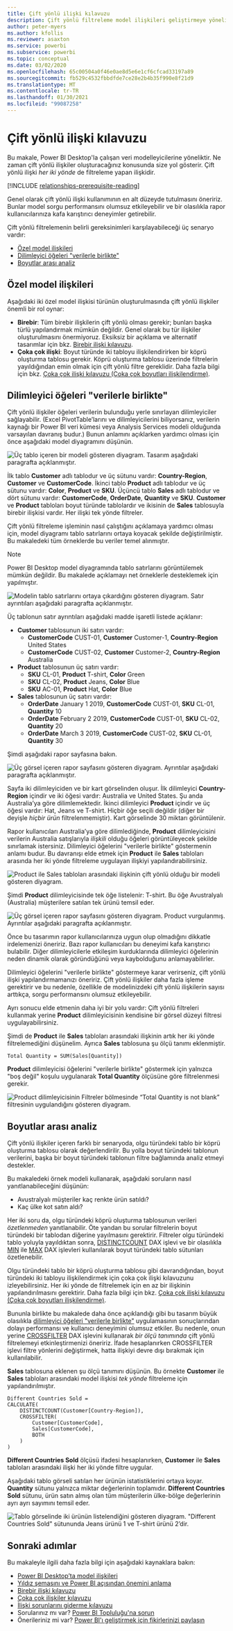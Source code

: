 ```yaml
---
title: Çift yönlü ilişki kılavuzu
description: Çift yönlü filtreleme model ilişkileri geliştirmeye yönelik kılavuz.
author: peter-myers
ms.author: kfollis
ms.reviewer: asaxton
ms.service: powerbi
ms.subservice: powerbi
ms.topic: conceptual
ms.date: 03/02/2020
ms.openlocfilehash: 65c00504a0f46e0ae8d5e6e1cf6cfcad33197a89
ms.sourcegitcommit: fb529c4532fbbdfde7ce28e2b4b35f990e8f21d9
ms.translationtype: MT
ms.contentlocale: tr-TR
ms.lasthandoff: 01/30/2021
ms.locfileid: "99087258"
---
```

# <a name="bi-directional-relationship-guidance"></a>Çift yönlü ilişki kılavuzu

Bu makale, Power BI Desktop'la çalışan veri modelleyicilerine yöneliktir. Ne zaman çift yönlü ilişkiler oluşturacağınız konusunda size yol gösterir. Çift yönlü ilişki _her iki yönde_ de filtreleme yapan ilişkidir.

[!INCLUDE [relationships-prerequisite-reading](includes/relationships-prerequisite-reading.md)]

Genel olarak çift yönlü ilişki kullanımının en alt düzeyde tutulmasını öneririz. Bunlar model sorgu performansını olumsuz etkileyebilir ve bir olasılıkla rapor kullanıcılarınıza kafa karıştırıcı deneyimler getirebilir.

Çift yönlü filtrelemenin belirli gereksinimleri karşılayabileceği üç senaryo vardır:

- [Özel model ilişkileri](#special-model-relationships)
- [Dilimleyici öğeleri "verilerle birlikte"](#slicer-items-with-data)
- [Boyutlar arası analiz](#dimension-to-dimension-analysis)

## <a name="special-model-relationships"></a>Özel model ilişkileri

Aşağıdaki iki özel model ilişkisi türünün oluşturulmasında çift yönlü ilişkiler önemli bir rol oynar:

- **Birebir**: Tüm birebir ilişkilerin çift yönlü olması gerekir; bunları başka türlü yapılandırmak mümkün değildir. Genel olarak bu tür ilişkiler oluşturulmasını önermiyoruz. Eksiksiz bir açıklama ve alternatif tasarımlar için bkz. [Birebir ilişki kılavuzu](relationships-one-to-one.md).
- **Çoka çok ilişki**: Boyut türünde iki tabloyu ilişkilendirirken bir köprü oluşturma tablosu gerekir. Köprü oluşturma tablosu üzerinde filtrelerin yayıldığından emin olmak için çift yönlü filtre gereklidir. Daha fazla bilgi için bkz. [Çoka çok ilişki kılavuzu (Çoka çok boyutları ilişkilendirme)](relationships-many-to-many.md#relate-many-to-many-dimensions).

## <a name="slicer-items-with-data"></a>Dilimleyici öğeleri "verilerle birlikte"

Çift yönlü ilişkiler öğeleri verilerin bulunduğu yerle sınırlayan dilimleyiciler sağlayabilir. (Excel PivotTable’larını ve dilimleyicilerini biliyorsanız, verilerin kaynağı bir Power BI veri kümesi veya Analysis Services modeli olduğunda varsayılan davranış budur.) Bunun anlamını açıklarken yardımcı olması için önce aşağıdaki model diyagramını düşünün.

![Üç tablo içeren bir modeli gösteren diyagram. Tasarım aşağıdaki paragrafta açıklanmıştır.](media/relationships-bidirectional-filtering/sales-model-diagram.png)

İlk tablo **Customer** adlı tablodur ve üç sütunu vardır: **Country-Region**, **Customer** ve **CustomerCode**. İkinci tablo **Product** adlı tablodur ve üç sütunu vardır: **Color**, **Product** ve **SKU**. Üçüncü tablo **Sales** adlı tablodur ve dört sütunu vardır: **CustomerCode**, **OrderDate**, **Quantity** ve **SKU**. **Customer** ve **Product** tabloları boyut türünde tablolardır ve ikisinin de **Sales** tablosuyla birebir ilişkisi vardır. Her ilişki tek yönde filtreler.

Çift yönlü filtreleme işleminin nasıl çalıştığını açıklamaya yardımcı olması için, model diyagramı tablo satırlarını ortaya koyacak şekilde değiştirilmiştir. Bu makaledeki tüm örneklerde bu veriler temel alınmıştır.

> [!NOTE]
> Power BI Desktop model diyagramında tablo satırlarını görüntülemek mümkün değildir. Bu makalede açıklamayı net örneklerle desteklemek için yapılmıştır.

![Modelin tablo satırlarını ortaya çıkardığını gösteren diyagram. Satır ayrıntıları aşağıdaki paragrafta açıklanmıştır.](media/relationships-bidirectional-filtering/sales-model-diagram-rows.png)

Üç tablonun satır ayrıntıları aşağıdaki madde işaretli listede açıklanır:

- **Customer** tablosunun iki satırı vardır:
  - **CustomerCode** CUST-01, **Customer** Customer-1, **Country-Region** United States
  - **CustomerCode** CUST-02, **Customer** Customer-2, **Country-Region** Australia
- **Product** tablosunun üç satırı vardır:
  - **SKU** CL-01, **Product** T-shirt, **Color** Green
  - **SKU** CL-02, **Product** Jeans, **Color** Blue
  - **SKU** AC-01, **Product** Hat, **Color** Blue
- **Sales** tablosunun üç satırı vardır:
  - **OrderDate** January 1 2019, **CustomerCode** CUST-01, **SKU** CL-01, **Quantity** 10
  - **OrderDate** February 2 2019, **CustomerCode** CUST-01, **SKU** CL-02, **Quantity** 20
  - **OrderDate** March 3 2019, **CustomerCode** CUST-02, **SKU** CL-01, **Quantity** 30

Şimdi aşağıdaki rapor sayfasına bakın.

![Üç görsel içeren rapor sayfasını gösteren diyagram. Ayrıntılar aşağıdaki paragrafta açıklanmıştır.](media/relationships-bidirectional-filtering/sales-report-no-bi-directional-filter.png)

Sayfa iki dilimleyiciden ve bir kart görselinden oluşur. İlk dilimleyici **Country-Region** içindir ve iki öğesi vardır: Australia ve United States. Şu anda Australia’ya göre dilimlemektedir. İkinci dilimleyici **Product** içindir ve üç öğesi vardır: Hat, Jeans ve T-shirt. Hiçbir öğe seçili değildir (diğer bir deyişle _hiçbir ürün_ filtrelenmemiştir). Kart görselinde 30 miktarı görüntülenir.

Rapor kullanıcıları Australia’ya göre dilimlediğinde, **Product** dilimleyicisini verilerin Australia satışlarıyla _ilişkili_ olduğu öğeleri görüntüleyecek şekilde sınırlamak istersiniz. Dilimleyici öğelerini "verilerle birlikte" göstermenin anlamı budur. Bu davranışı elde etmek için **Product** ile **Sales** tabloları arasında her iki yönde filtreleme uygulayan ilişkiyi yapılandırabilirsiniz.

![Product ile Sales tabloları arasındaki ilişkinin çift yönlü olduğu bir modeli gösteren diyagram.](media/relationships-bidirectional-filtering/sales-model-diagram-rows-bi-directional-filter.png)

Şimdi **Product** dilimleyicisinde tek öğe listelenir: T-shirt. Bu öğe Avustralyalı (Australia) müşterilere satılan tek ürünü temsil eder.

![Üç görsel içeren rapor sayfasını gösteren diyagram. Product vurgulanmış. Ayrıntılar aşağıdaki paragrafta açıklanmıştır.](media/relationships-bidirectional-filtering/sales-report-bi-directional-filter.png)

Önce bu tasarımın rapor kullanıcılarınıza uygun olup olmadığını dikkatle irdelemenizi öneririz. Bazı rapor kullanıcıları bu deneyimi kafa karıştırıcı bulabilir. Diğer dilimleyicilerle etkileşim kurduklarında dilimleyici öğelerinin neden dinamik olarak göründüğünü veya kaybolduğunu anlamayabilirler.

Dilimleyici öğelerini "verilerle birlikte" göstermeye karar verirseniz, çift yönlü ilişki yapılandırmamanızı öneririz. Çift yönlü ilişkiler daha fazla işleme gerektirir ve bu nedenle, özellikle de modelinizdeki çift yönlü ilişkilerin sayısı arttıkça, sorgu performansını olumsuz etkileyebilir.

Ayrı sonucu elde etmenin daha iyi bir yolu vardır: Çift yönlü filtreleri kullanmak yerine **Product** dilimleyicisinin kendisine bir görsel düzeyi filtresi uygulayabilirsiniz.

Şimdi de **Product** ile **Sales** tabloları arasındaki ilişkinin artık her iki yönde filtrelemediğini düşünelim. Ayrıca **Sales** tablosuna şu ölçü tanımı eklenmiştir.

```dax
Total Quantity = SUM(Sales[Quantity])
```

**Product** dilimleyicisi öğelerini "verilerle birlikte" göstermek için yalnızca "boş değil" koşulu uygulanarak **Total Quantity** ölçüsüne göre filtrelenmesi gerekir.

![Product dilimleyicisinin Filtreler bölmesinde “Total Quantity is not blank” filtresinin uygulandığını gösteren diyagram.](media/relationships-bidirectional-filtering/filter-product-slicer-measure-is-not-blank.png)

## <a name="dimension-to-dimension-analysis"></a>Boyutlar arası analiz

Çift yönlü ilişkiler içeren farklı bir senaryoda, olgu türündeki tablo bir köprü oluşturma tablosu olarak değerlendirilir. Bu yolla boyut türündeki tablonun verilerini, başka bir boyut türündeki tablonun filtre bağlamında analiz etmeyi destekler.

Bu makaledeki örnek modeli kullanarak, aşağıdaki soruların nasıl yanıtlanabileceğini düşünün:

- Avustralyalı müşteriler kaç renkte ürün satıldı?
- Kaç ülke kot satın aldı?

Her iki soru da, olgu türündeki köprü oluşturma tablosunun verileri _özetlenmeden_ yanıtlanabilir. Öte yandan bu sorular filtrelerin boyut türündeki bir tablodan diğerine yayılmasını gerektirir. Filtreler olgu türündeki tablo yoluyla yayıldıktan sonra, [DISTINCTCOUNT](/dax/distinctcount-function-dax) DAX işlevi ve bir olasılıkla [MIN](/dax/min-function-dax) ile [MAX](/dax/max-function-dax) DAX işlevleri kullanılarak boyut türündeki tablo sütunları özetlenebilir.

Olgu türündeki tablo bir köprü oluşturma tablosu gibi davrandığından, boyut türündeki iki tabloyu ilişkilendirmek için çoka çok ilişki kılavuzunu izleyebilirsiniz. Her iki yönde de filtrelemek için en az bir ilişkinin yapılandırılmasını gerektirir. Daha fazla bilgi için bkz. [Çoka çok ilişki kılavuzu (Çoka çok boyutları ilişkilendirme)](relationships-many-to-many.md#relate-many-to-many-dimensions).

Bununla birlikte bu makalede daha önce açıklandığı gibi bu tasarım büyük olasılıkla [dilimleyici öğeleri "verilerle birlikte"](#slicer-items-with-data) uygulamasının sonuçlarından dolayı performansı ve kullanıcı deneyimini olumsuz etkiler. Bu nedenle, onun yerine [CROSSFILTER](/dax/crossfilter-function) DAX işlevini kullanarak _bir ölçü tanımında_ çift yönlü filtrelemeyi etkinleştirmenizi öneririz. İfade hesaplanırken CROSSFILTER işlevi filtre yönlerini değiştirmek, hatta ilişkiyi devre dışı bırakmak için kullanılabilir.

**Sales** tablosuna eklenen şu ölçü tanımını düşünün. Bu örnekte **Customer** ile **Sales** tabloları arasındaki model ilişkisi _tek yönde_ filtreleme için yapılandırılmıştır.

```dax
Different Countries Sold =
CALCULATE(
    DISTINCTCOUNT(Customer[Country-Region]),
    CROSSFILTER(
        Customer[CustomerCode],
        Sales[CustomerCode],
        BOTH
    )
)
```

**Different Countries Sold** ölçüsü ifadesi hesaplanırken, **Customer** ile **Sales** tabloları arasındaki ilişki her iki yönde filtre uygular.

Aşağıdaki tablo görseli satılan her ürünün istatistiklerini ortaya koyar. **Quantity** sütunu yalnızca miktar değerlerinin toplamıdır. **Different Countries Sold** sütunu, ürün satın almış olan tüm müşterilerin ülke-bölge değerlerinin ayrı ayrı sayımını temsil eder.

![Tablo görselinde iki ürünün listelendiğini gösteren diyagram. "Different Countries Sold" sütununda Jeans ürünü 1 ve T-shirt ürünü 2’dir.](media/relationships-bidirectional-filtering/country-sales-crossfilter-function.png)

## <a name="next-steps"></a>Sonraki adımlar

Bu makaleyle ilgili daha fazla bilgi için aşağıdaki kaynaklara bakın:

- [Power BI Desktop’ta model ilişkileri](../transform-model/desktop-relationships-understand.md)
- [Yıldız şemasını ve Power BI açısından önemini anlama](star-schema.md)
- [Birebir ilişki kılavuzu](relationships-one-to-one.md)
- [Çoka çok ilişkiler kılavuzu](relationships-many-to-many.md)
- [İlişki sorunlarını giderme kılavuzu](relationships-troubleshoot.md)
- Sorularınız mı var? [Power BI Topluluğu'na sorun](https://community.powerbi.com/)
- Önerileriniz mi var? [Power BI'ı geliştirmek için fikirlerinizi paylaşın](https://ideas.powerbi.com/)